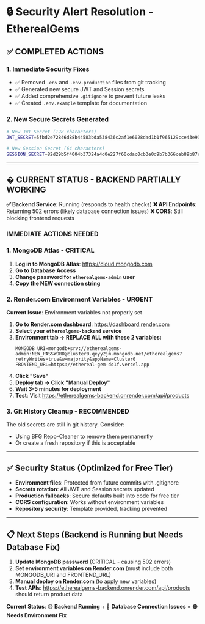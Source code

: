 # 🔒 Security Alert Resolution - EtherealGems

## ✅ **COMPLETED ACTIONS**

### 1. **Immediate Security Fixes**
- ✅ Removed `.env` and `.env.production` files from git tracking
- ✅ Generated new secure JWT and Session secrets
- ✅ Added comprehensive `.gitignore` to prevent future leaks
- ✅ Created `.env.example` template for documentation

### 2. **New Secure Secrets Generated**
```bash
# New JWT Secret (128 characters)
JWT_SECRET=5fbd2e72846d88b44583bda538436c2af1e6028dad1b1f965129cce43e930dccff45dbb9ee6a4f872a74d2630c77a5bf09d88defa09e727f030b3b55c7642aa6

# New Session Secret (64 characters)  
SESSION_SECRET=82d29b5f4004b37324a4d0e227f60cdac0cb3e0d9b7b366ceb89b87e5c9125c5
```

---

## � **CURRENT STATUS - BACKEND PARTIALLY WORKING**

**✅ Backend Service**: Running (responds to health checks)
**❌ API Endpoints**: Returning 502 errors (likely database connection issues)
**❌ CORS**: Still blocking frontend requests

### **IMMEDIATE ACTIONS NEEDED**

### 1. **MongoDB Atlas - CRITICAL**
1. **Log in to MongoDB Atlas**: https://cloud.mongodb.com
2. **Go to Database Access**
3. **Change password for `etherealgems-admin` user**
4. **Copy the NEW connection string**

### 2. **Render.com Environment Variables - URGENT**
**Current Issue**: Environment variables not properly set

1. **Go to Render.com dashboard**: https://dashboard.render.com
2. **Select your `etherealgems-backend` service**
3. **Environment tab → REPLACE ALL with these 2 variables:**
   ```
   MONGODB_URI=mongodb+srv://etherealgems-admin:NEW_PASSWORD@cluster0.qeyy2jm.mongodb.net/etherealgems?retryWrites=true&w=majority&appName=Cluster0
   FRONTEND_URL=https://ethereal-gem-do1f.vercel.app
   ```
4. **Click "Save"**
5. **Deploy tab → Click "Manual Deploy"**
6. **Wait 3-5 minutes for deployment**
7. **Test**: Visit https://etherealgems-backend.onrender.com/api/products

### 3. **Git History Cleanup - RECOMMENDED**
The old secrets are still in git history. Consider:
- Using BFG Repo-Cleaner to remove them permanently
- Or create a fresh repository if this is acceptable

---

## ✅ **Security Status** (Optimized for Free Tier)
- **Environment files**: Protected from future commits with .gitignore
- **Secrets rotation**: All JWT and Session secrets updated  
- **Production fallbacks**: Secure defaults built into code for free tier
- **CORS configuration**: Works without environment variables
- **Repository security**: Template provided, tracking prevented

---

## 📋 **Next Steps** (Backend is Running but Needs Database Fix)
1. **Update MongoDB password** (CRITICAL - causing 502 errors)
2. **Set environment variables on Render.com** (must include both MONGODB_URI and FRONTEND_URL)
3. **Manual deploy on Render.com** (to apply new variables)
4. **Test APIs**: https://etherealgems-backend.onrender.com/api/products should return product data

**Current Status**: 🟡 **Backend Running** + 🔴 **Database Connection Issues** = 🟠 **Needs Environment Fix**